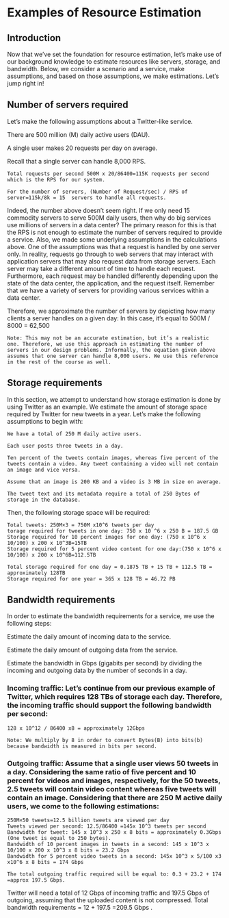 # Examples of Resource Estimation

## Introduction
Now that we’ve set the foundation for resource estimation, let’s make use of our background knowledge to estimate resources like servers, storage, and bandwidth. Below, we consider a scenario and a service, make assumptions, and based on those assumptions, we make estimations. Let’s jump right in!

## Number of servers required
Let’s make the following assumptions about a Twitter-like service.

There are 500 million (M) daily active users (DAU).

A single user makes 20 requests per day on average.

Recall that a single server can handle 8,000 RPS.

```
Total requests per second 500M x 20/86400=115K requests per second which is the RPS for our system.

For the number of servers, (Number of Request/sec) / RPS of server=115k/8k = 15  servers to handle all requests.

```

Indeed, the number above doesn’t seem right. If we only need 15 commodity servers to serve 500M daily users, then why do big services use millions of servers in a data center? The primary reason for this is that the RPS is not enough to estimate the number of servers required to provide a service. Also, we made some underlying assumptions in the calculations above. One of the assumptions was that a request is handled by one server only. In reality, requests go through to web servers that may interact with application servers that may also request data from storage servers. Each server may take a different amount of time to handle each request. Furthermore, each request may be handled differently depending upon the state of the data center, the application, and the request itself. Remember that we have a variety of servers for providing various services within a data center.

Therefore, we approximate the number of servers by depicting how many clients a server handles on a given day:
In this case, it’s equal to 500M / 8000 = 62,500

```
Note: This may not be an accurate estimation, but it’s a realistic one. Therefore, we use this approach in estimating the number of servers in our design problems. Informally, the equation given above assumes that one server can handle 8,000 users. We use this reference in the rest of the course as well.
```

## Storage requirements

In this section, we attempt to understand how storage estimation is done by using Twitter as an example. We estimate the amount of storage space required by Twitter for new tweets in a year. Let’s make the following assumptions to begin with:
```
We have a total of 250 M daily active users.

Each user posts three tweets in a day.

Ten percent of the tweets contain images, whereas five percent of the tweets contain a video. Any tweet containing a video will not contain an image and vice versa.

Assume that an image is 200 KB and a video is 3 MB in size on average.

The tweet text and its metadata require a total of 250 Bytes of storage in the database.
```

Then, the following storage space will be required:
```
Total tweets: 250M×3 = 750M x10^6 tweets per day
torage required for tweets in one day: 750 x 10 ^6 x 250 B = 187.5 GB
Storage required for 10 percent images for one day: (750 x 10^6 x 10/100) x 200 x 10^3B=15TB
Storage required for 5 percent video content for one day:(750 x 10^6 x 10/100) x 200 x 10^6B=112.5TB
```

```
Total storage required for one day = 0.1875 TB + 15 TB + 112.5 TB = approximately 128TB
Storage required for one year = 365 x 128 TB = 46.72 PB

```
## Bandwidth requirements

In order to estimate the bandwidth requirements for a service, we use the following steps:

Estimate the daily amount of incoming data to the service.

Estimate the daily amount of outgoing data from the service.

Estimate the bandwidth in Gbps (gigabits per second) by dividing the incoming and outgoing data by the number of seconds in a day.

### Incoming traffic: Let’s continue from our previous example of Twitter, which requires 128 TBs of storage each day. Therefore, the incoming traffic should support the following bandwidth per second:
```
128 x 10^12 / 86400 x8 = approximately 12Gbps
```

```
Note: We multiply by 8 in order to convert Bytes(B) into bits(b) because bandwidth is measured in bits per second.
```

### Outgoing traffic: Assume that a single user views 50 tweets in a day. Considering the same ratio of five percent and 10 percent for videos and images, respectively, for the 50 tweets, 2.5 tweets will contain video content whereas five tweets will contain an image. Considering that there are 250 M active daily users, we come to the following estimations:

```
250M×50 tweets=12.5 billion tweets are viewed per day
Tweets viewed per second: 12.5/86400 =145x 10^3 tweets per second
Bandwidth for tweet: 145 x 10^3 x 250 x 8 bits = approximately 0.3Gbps  (One tweet is equal to 250 bytes).
Bandwidth of 10 percent images in tweets in a second: 145 x 10^3 x 10/100 x 200 x 10^3 x 8 bits = 23.2 Gbps
Bandwidth for 5 percent video tweets in a second: 145x 10^3 x 5/100 x3 x10^6 x 8 bits = 174 Gbps

The total outgoing traffic required will be equal to: 0.3 + 23.2 + 174 =approx 197.5 Gbps.

```
Twitter will need a total of 12 Gbps of incoming traffic and 197.5 Gbps of outgoing, assuming that the uploaded content is not compressed. Total bandwidth requirements = 12 + 197.5 =209.5 Gbps
.
```
